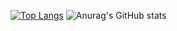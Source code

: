 [![Top Langs](https://github-readme-stats.vercel.app/api/top-langs/?username=anuraghazra&layout=compact&theme=radical)](https://github.com/freshdev2015/github-readme-stats)
![Anurag's GitHub stats](https://github-readme-stats.vercel.app/api?username=Colen&show_icons=true&theme=radical)

